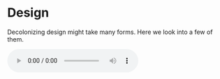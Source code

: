 # Design

Decolonizing design might take many forms. Here we look into a few of them.

<audio controls id="music">
<source src="/audio/roar.mp3" type="audio/mpeg">
Your browser does not support the audio element.
</audio>


<!--
<audio id="player" src="https://interactive-examples.mdn.mozilla.net/media/examples/t-rex-roar.mp3"></audio>
<div> 
  <button onclick="document.getElementById('player').play()">Play</button> 
  <button onclick="document.getElementById('player').pause()">Pause</button> 
  <button onclick="document.getElementById('player').volume += 0.1">Vol +</button> 
  <button onclick="document.getElementById('player').volume -= 0.1">Vol -</button> 
</div>
-->

